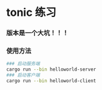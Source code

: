 # tonic 练习
### 版本是一个大坑！！！

### 使用方法
```bash
### 启动服务端
cargo run --bin helloworld-server
### 启动客户端
cargo run --bin helloworld-client
```
